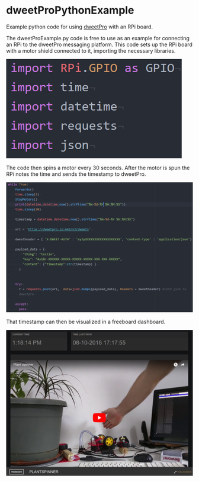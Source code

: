 # dweetProPythonExample
Example python code for using [dweetPro](https://dweetpro.io) with an RPi board.

The dweetProExample.py code is free to use as an example for connecting an RPi to the dweetPro messaging platform.
This code sets up the RPi board with a motor shield connected to it, importing the necessary libraries.

   ![Capture](pics/Capture.PNG)

The code then spins a motor every 30 seconds. After the motor is spun the RPi notes the time and sends the timestamp to dweetPro. 

   ![Capture1.1](pics/Capture1.1.PNG)

That timestamp can then be visualized in a freeboard dashboard.

   ![Capture4](pics/Capture4.PNG)
